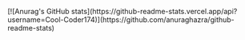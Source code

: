 <p>
[![Anurag's GitHub stats](https://github-readme-stats.vercel.app/api?username=Cool-Coder174)](https://github.com/anuraghazra/github-readme-stats)
</p>

